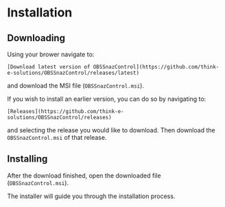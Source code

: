 # Installation

## Downloading

Using your brower navigate to:

    [Download latest version of OBSSnazControl](https://github.com/think-e-solutions/OBSSnazControl/releases/latest)

and download the MSI file (`OBSSnazControl.msi`).

If you wish to install an earlier version, you can do so by navigating to:

    [Releases](https://github.com/think-e-solutions/OBSSnazControl/releases)

and selecting the release you would like to download. Then download the `OBSSnazControl.msi` of that release.

## Installing

After the download finished, open the downloaded file (`OBSSnazControl.msi`).

The installer will guide you through the installation process.
